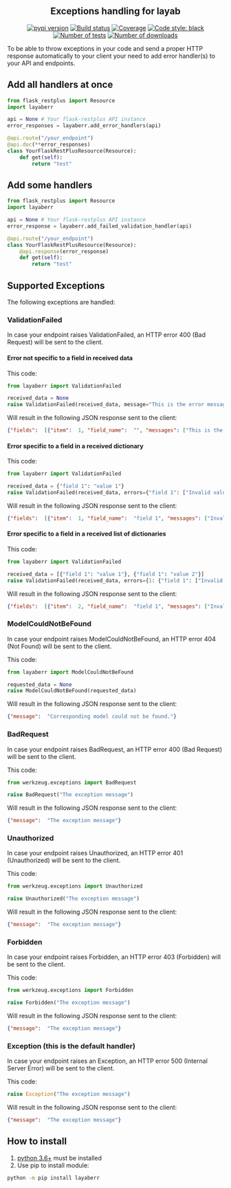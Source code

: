 <h2 align="center">Exceptions handling for layab</h2>

<p align="center">
<a href="https://pypi.org/project/layaberr/"><img alt="pypi version" src="https://img.shields.io/pypi/v/layaberr"></a>
<a href="https://travis-ci.org/Colin-b/layaberr"><img alt="Build status" src="https://api.travis-ci.org/Colin-b/layaberr.svg?branch=develop"></a>
<a href="https://travis-ci.org/Colin-b/layaberr"><img alt="Coverage" src="https://img.shields.io/badge/coverage-100%25-brightgreen"></a>
<a href="https://github.com/psf/black"><img alt="Code style: black" src="https://img.shields.io/badge/code%20style-black-000000.svg"></a>
<a href="https://travis-ci.org/Colin-b/layaberr"><img alt="Number of tests" src="https://img.shields.io/badge/tests-14 passed-blue"></a>
<a href="https://pypi.org/project/layaberr/"><img alt="Number of downloads" src="https://img.shields.io/pypi/dm/layaberr"></a>
</p>

To be able to throw exceptions in your code and send a proper HTTP response automatically to your client your need to add error handler(s) to your API and endpoints.

## Add all handlers at once

```python
from flask_restplus import Resource
import layaberr

api = None # Your flask-restplus API instance
error_responses = layaberr.add_error_handlers(api)

@api.route("/your_endpoint")
@api.doc(**error_responses)
class YourFlaskRestPlusResource(Resource):
    def get(self):
        return "test"
```

## Add some handlers

```python
from flask_restplus import Resource
import layaberr

api = None # Your flask-restplus API instance
error_response = layaberr.add_failed_validation_handler(api)

@api.route("/your_endpoint")
class YourFlaskRestPlusResource(Resource):
    @api.response(error_response)
    def get(self):
        return "test"
```

## Supported Exceptions

The following exceptions are handled:

### ValidationFailed

In case your endpoint raises ValidationFailed, an HTTP error 400 (Bad Request) will be sent to the client.

#### Error not specific to a field in received data

This code:

```python
from layaberr import ValidationFailed

received_data = None
raise ValidationFailed(received_data, message="This is the error message")
```

Will result in the following JSON response sent to the client:
```json
{"fields":  [{"item":  1, "field_name":  "", "messages": ["This is the error message"]}]}
```

#### Error specific to a field in a received dictionary

This code:

```python
from layaberr import ValidationFailed

received_data = {"field 1": "value 1"}
raise ValidationFailed(received_data, errors={"field 1": ["Invalid value"]})
```

Will result in the following JSON response sent to the client:
```json
{"fields":  [{"item":  1, "field_name":  "field 1", "messages": ["Invalid value"]}]}
```

#### Error specific to a field in a received list of dictionaries

This code:

```python
from layaberr import ValidationFailed

received_data = [{"field 1": "value 1"}, {"field 1": "value 2"}]
raise ValidationFailed(received_data, errors={1: {"field 1": ["Invalid value"]}})
```

Will result in the following JSON response sent to the client:
```json
{"fields":  [{"item":  2, "field_name":  "field 1", "messages": ["Invalid value"]}]}
```

### ModelCouldNotBeFound

In case your endpoint raises ModelCouldNotBeFound, an HTTP error 404 (Not Found) will be sent to the client.

This code:

```python
from layaberr import ModelCouldNotBeFound

requested_data = None
raise ModelCouldNotBeFound(requested_data)
```

Will result in the following JSON response sent to the client:
```json
{"message":  "Corresponding model could not be found."}
```

### BadRequest

In case your endpoint raises BadRequest, an HTTP error 400 (Bad Request) will be sent to the client.

This code:

```python
from werkzeug.exceptions import BadRequest

raise BadRequest("The exception message")
```

Will result in the following JSON response sent to the client:
```json
{"message":  "The exception message"}
```

### Unauthorized

In case your endpoint raises Unauthorized, an HTTP error 401 (Unauthorized) will be sent to the client.

This code:

```python
from werkzeug.exceptions import Unauthorized

raise Unauthorized("The exception message")
```

Will result in the following JSON response sent to the client:
```json
{"message":  "The exception message"}
```

### Forbidden

In case your endpoint raises Forbidden, an HTTP error 403 (Forbidden) will be sent to the client.

This code:

```python
from werkzeug.exceptions import Forbidden

raise Forbidden("The exception message")
```

Will result in the following JSON response sent to the client:
```json
{"message":  "The exception message"}
```

### Exception (this is the default handler)

In case your endpoint raises an Exception, an HTTP error 500 (Internal Server Error) will be sent to the client.

This code:

```python
raise Exception("The exception message")
```

Will result in the following JSON response sent to the client:
```json
{"message":  "The exception message"}
```

## How to install
1. [python 3.6+](https://www.python.org/downloads/) must be installed
2. Use pip to install module:
```sh
python -m pip install layaberr
```